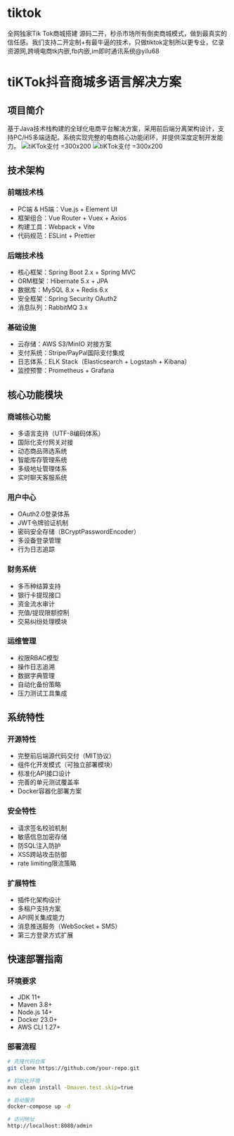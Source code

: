# tiktok
全网独家Tik Tok商城搭建 源码二开，秒杀市场所有倒卖商城模式，做到最真实的信任感。我们支持二开定制+有最牛逼的技术，只做tiktok定制所以更专业，亿录资源网,跨境电商tk内嵌,fb内嵌,im即时通讯系统@yilu68
# tiKTok抖音商城多语言解决方案

## 项目简介
基于Java技术栈构建的全球化电商平台解决方案，采用前后端分离架构设计，支持PC/H5多端适配。系统实现完整的电商核心功能闭环，并提供深度定制开发能力。
![tiKTok支付](https://www.99blog.cn/wp-content/uploads/2024/05/c79f7d68c120241114102639.png) =300x200
![tiKTok支付](https://www.99blog.cn/wp-content/uploads/2024/05/a3ef3b438c20240507121117.png) =300x200

## 技术架构

### 前端技术栈
- PC端 & H5端：Vue.js + Element UI
- 框架组合：Vue Router + Vuex + Axios
- 构建工具：Webpack + Vite
- 代码规范：ESLint + Prettier

### 后端技术栈
- 核心框架：Spring Boot 2.x + Spring MVC
- ORM框架：Hibernate 5.x + JPA
- 数据库：MySQL 8.x + Redis 6.x
- 安全框架：Spring Security OAuth2
- 消息队列：RabbitMQ 3.x

### 基础设施
- 云存储：AWS S3/MinIO 对接方案
- 支付系统：Stripe/PayPal国际支付集成
- 日志体系：ELK Stack（Elasticsearch + Logstash + Kibana）
- 监控预警：Prometheus + Grafana

## 核心功能模块

### 商城核心功能
- 多语言支持（UTF-8编码体系）
- 国际化支付网关对接
- 动态商品筛选系统
- 智能库存管理系统
- 多级地址管理体系
- 实时聊天客服系统

### 用户中心
- OAuth2.0登录体系
- JWT令牌验证机制
- 密码安全存储（BCryptPasswordEncoder）
- 多设备登录管理
- 行为日志追踪

### 财务系统
- 多币种结算支持
- 银行卡提现接口
- 资金流水审计
- 充值/提现限额控制
- 交易纠纷处理模块

### 运维管理
- 权限RBAC模型
- 操作日志追溯
- 数据字典管理
- 自动化备份策略
- 压力测试工具集成

## 系统特性

### 开源特性
- 完整前后端源代码交付（MIT协议）
- 组件化开发模式（可独立部署模块）
- 标准化API接口设计
- 完善的单元测试覆盖率
- Docker容器化部署方案

### 安全特性
- 请求签名校验机制
- 敏感信息加密存储
- 防SQL注入防护
- XSS跨站攻击防御
- rate limiting限流策略

### 扩展特性
- 插件化架构设计
- 多租户支持方案
- API网关集成能力
- 消息推送服务（WebSocket + SMS）
- 第三方登录方式扩展

## 快速部署指南

### 环境要求
- JDK 11+
- Maven 3.8+
- Node.js 14+
- Docker 23.0+
- AWS CLI 1.27+

### 部署流程
```bash
# 克隆代码仓库
git clone https://github.com/your-repo.git

# 初始化环境
mvn clean install -Dmaven.test.skip=true

# 启动服务
docker-compose up -d

# 访问地址
http://localhost:8080/admin





